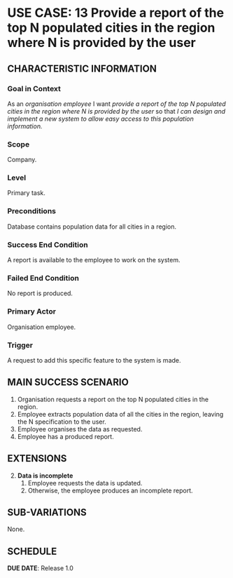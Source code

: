 # USE CASE: 13 Provide a report of the top N populated cities in the region where N is provided by the user

## CHARACTERISTIC INFORMATION

### Goal in Context

As an *organisation employee* I want *provide a report of the top N populated cities in the region where N is provided by the user* so that *I can design and implement a new system to allow easy access to this population information.*

### Scope

Company.

### Level

Primary task.

### Preconditions

Database contains population data for all cities in a region.

### Success End Condition

A report is available to the employee to work on the system.

### Failed End Condition

No report is produced.

### Primary Actor

Organisation employee.

### Trigger

A request to add this specific feature to the system is made.

## MAIN SUCCESS SCENARIO

1. Organisation requests a report on the top N populated cities in the region.
2. Employee extracts population data of all the cities in the region, leaving the N specification to the user.
3. Employee organises the data as requested.
4. Employee has a produced report.

## EXTENSIONS

2. **Data is incomplete**
    1. Employee requests the data is updated.
    2. Otherwise, the employee produces an incomplete report.

## SUB-VARIATIONS

None.

## SCHEDULE

**DUE DATE**: Release 1.0